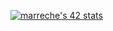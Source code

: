 [![marreche's 42 stats](https://badge42.herokuapp.com/api/stats/marreche?darkmode=true&cursus=C%20Piscine)](https://github.com/Marreche/badge42)
